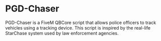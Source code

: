 # PGD-Chaser
PGD-Chaser is a FiveM QBCore script that allows police officers to track vehicles using a tracking device. This script is inspired by the real-life StarChase system used by law enforcement agencies.
